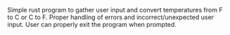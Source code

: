 Simple rust program to gather user input and convert temperatures from F to C or C to F.
Proper handling of errors and incorrect/unexpected user input.
User can properly exit the program when prompted.
